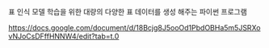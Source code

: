 표 인식 모델 학습을 위한 대량의 다양한 표 데이터를 생성 해주는 파이썬 프로그램

https://docs.google.com/document/d/18Bcjg8J5ooOd1PbdOBHa5m5JSRXovNJoCsDFffHNNW4/edit?tab=t.0
